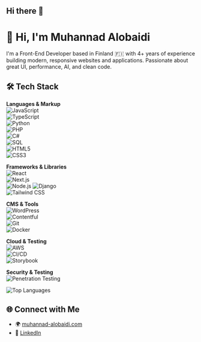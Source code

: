 ## Hi there 👋
# 👋 Hi, I'm Muhannad Alobaidi

I'm a Front-End Developer based in Finland 🇫🇮 with 4+ years of experience building modern, responsive websites and applications. Passionate about great UI, performance, AI, and clean code.

## 🛠️ Tech Stack

**Languages & Markup**  
![JavaScript](https://img.shields.io/badge/-JavaScript-F7DF1E?logo=javascript&logoColor=000)  
![TypeScript](https://img.shields.io/badge/-TypeScript-3178C6?logo=typescript&logoColor=fff)  
![Python](https://img.shields.io/badge/-Python-3776AB?logo=python&logoColor=white)  
![PHP](https://img.shields.io/badge/-PHP-777BB4?logo=php&logoColor=white)  
![C#](https://img.shields.io/badge/-C%23-239120?logo=c-sharp&logoColor=white)  
![SQL](https://img.shields.io/badge/-SQL-4479A1?logo=mysql&logoColor=white)  
![HTML5](https://img.shields.io/badge/-HTML5-E34F26?logo=html5&logoColor=fff)  
![CSS3](https://img.shields.io/badge/-CSS3-1572B6?logo=css3&logoColor=fff)

**Frameworks & Libraries**  
![React](https://img.shields.io/badge/-React-61DAFB?logo=react&logoColor=000)  
![Next.js](https://img.shields.io/badge/-Next.js-000?logo=next.js)  
![Node.js](https://img.shields.io/badge/-Node.js-339933?logo=node.js&logoColor=fff)
![Django](https://img.shields.io/badge/-Django-092E20?logo=django&logoColor=white)  
![Tailwind CSS](https://img.shields.io/badge/-TailwindCSS-38B2AC?logo=tailwind-css&logoColor=fff)


**CMS & Tools**  
![WordPress](https://img.shields.io/badge/-WordPress-21759B?logo=wordpress&logoColor=fff)  
![Contentful](https://img.shields.io/badge/-Contentful-2478CC?logo=contentful&logoColor=fff)  
![Git](https://img.shields.io/badge/-Git-F05032?logo=git&logoColor=fff)  
![Docker](https://img.shields.io/badge/-Docker-2496ED?logo=docker&logoColor=fff)

**Cloud & Testing**  
![AWS](https://img.shields.io/badge/-AWS-232F3E?logo=amazon-aws&logoColor=fff)  
![CI/CD](https://img.shields.io/badge/-CI/CD-0B0B0B?logo=github-actions&logoColor=white)  
![Storybook](https://img.shields.io/badge/-Storybook-FF4785?logo=storybook&logoColor=fff)

**Security & Testing**  
![Penetration Testing](https://img.shields.io/badge/-Penetration%20Testing-000000?logo=hackthebox&logoColor=white)


![Top Languages](https://github-readme-stats.vercel.app/api/top-langs/?username=muhannad-alobaidi&layout=compact&langs_count=10&theme=default)


## 🌐 Connect with Me

- 🌍 [muhannad-alobaidi.com](https://muhannad-alobaidi.com)  
- 💼 [LinkedIn](https://linkedin.com/in/muhannad-alobaidi)  

<!--
**SEK-dev/SEK-dev** is a ✨ _special_ ✨ repository because its `README.md` (this file) appears on your GitHub profile.

Here are some ideas to get you started:

- 🔭 I’m currently working on ...
- 🌱 I’m currently learning ...
- 👯 I’m looking to collaborate on ...
- 🤔 I’m looking for help with ...
- 💬 Ask me about ...
- 📫 How to reach me: ...
- 😄 Pronouns: ...
- ⚡ Fun fact: ...
-->
